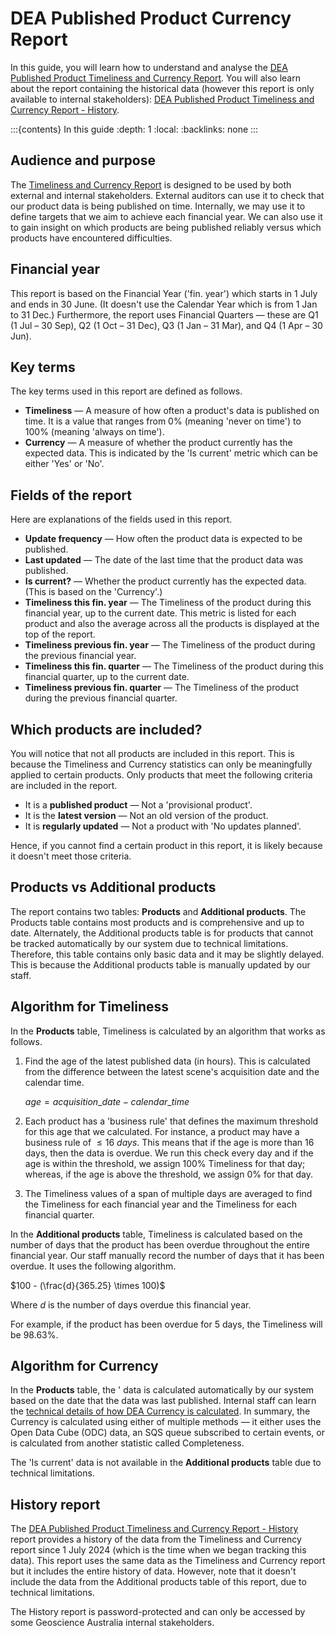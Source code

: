 # DEA Published Product Currency Report

In this guide, you will learn how to understand and analyse the [DEA Published Product Timeliness and Currency Report][TimelinessReport]. You will also learn about the report containing the historical data (however this report is only available to internal stakeholders): [DEA Published Product Timeliness and Currency Report - History][HistoryReport].

:::{contents} In this guide
:depth: 1
:local:
:backlinks: none
:::

## Audience and purpose

The [Timeliness and Currency Report][TimelinessReport] is designed to be used by both external and internal stakeholders. External auditors can use it to check that our product data is being published on time. Internally, we may use it to define targets that we aim to achieve each financial year. We can also use it to gain insight on which products are being published reliably versus which products have encountered difficulties.

## Financial year

This report is based on the Financial Year ('fin. year') which starts in 1 July and ends in 30 June. (It doesn't use the Calendar Year which is from 1 Jan to 31 Dec.) Furthermore, the report uses Financial Quarters &mdash; these are Q1 (1 Jul &ndash; 30 Sep), Q2 (1 Oct &ndash; 31 Dec), Q3 (1 Jan &ndash; 31 Mar), and Q4 (1 Apr &ndash; 30 Jun).

## Key terms

The key terms used in this report are defined as follows.

* **Timeliness** &mdash; A measure of how often a product's data is published on time. It is a value that ranges from 0% (meaning 'never on time') to 100% (meaning 'always on time').
* **Currency** &mdash; A measure of whether the product currently has the expected data. This is indicated by the 'Is current' metric which can be either 'Yes' or 'No'.

## Fields of the report

Here are explanations of the fields used in this report.

* **Update frequency** &mdash; How often the product data is expected to be published.
* **Last updated** &mdash; The date of the last time that the product data was published.
* **Is current?** &mdash; Whether the product currently has the expected data. (This is based on the 'Currency'.)
* **Timeliness this fin. year** &mdash; The Timeliness of the product during this financial year, up to the current date. This metric is listed for each product and also the average across all the products is displayed at the top of the report.
* **Timeliness previous fin. year** &mdash; The Timeliness of the product during the previous financial year.
* **Timeliness this fin. quarter** &mdash; The Timeliness of the product during this financial quarter, up to the current date.
* **Timeliness previous fin. quarter** &mdash; The Timeliness of the product during the previous financial quarter.

## Which products are included?

You will notice that not all products are included in this report. This is because the Timeliness and Currency statistics can only be meaningfully applied to certain products. Only products that meet the following criteria are included in the report.

* It is a **published product** &mdash; Not a 'provisional product'.
* It is the **latest version** &mdash; Not an old version of the product.
* It is **regularly updated** &mdash; Not a product with 'No updates planned'.

Hence, if you cannot find a certain product in this report, it is likely because it doesn't meet those criteria.

## Products vs Additional products

The report contains two tables: **Products** and **Additional products**. The Products table contains most products and is comprehensive and up to date. Alternately, the Additional products table is for products that cannot be tracked automatically by our system due to technical limitations. Therefore, this table contains only basic data and it may be slightly delayed. This is because the Additional products table is manually updated by our staff.

## Algorithm for Timeliness

In the **Products** table, Timeliness is calculated by an algorithm that works as follows.

1. Find the age of the latest published data (in hours). This is calculated from the difference between the latest scene's acquisition date and the calendar time.

    $age = acquisition\_date - calendar\_time$

1. Each product has a 'business rule' that defines the maximum threshold for this age that we calculated. For instance, a product may have a business rule of $\leq 16\ days$. This means that if the age is more than 16 days, then the data is overdue. We run this check every day and if the age is within the threshold, we assign 100% Timeliness for that day; whereas, if the age is above the threshold, we assign 0% for that day.
1. The Timeliness values of a span of multiple days are averaged to find the Timeliness for each financial year and the Timeliness for each financial quarter.

In the **Additional products** table, Timeliness is calculated based on the number of days that the product has been overdue throughout the entire financial year. Our staff manually record the number of days  that it has been overdue. It uses the following algorithm.

$100 - (\frac{d}{365.25} \times 100)$

Where $d$ is the number of days overdue this financial year.

For example, if the product has been overdue for 5 days, the Timeliness will be 98.63%.

## Algorithm for Currency

In the **Products** table, the ' data is calculated automatically by our system based on the date that the data was last published. Internal staff can learn the [technical details of how DEA Currency is calculated][CurrencyInternalDoc]. In summary, the Currency is calculated using either of multiple methods &mdash; it either uses the Open Data Cube (ODC) data, an SQS queue subscribed to certain events, or is calculated from another statistic called Completeness.

The 'Is current' data is not available in the **Additional products** table due to technical limitations.

## History report

The [DEA Published Product Timeliness and Currency Report - History][TimelinessReport] report provides a history of the data from the Timeliness and Currency report since 1 July 2024 (which is the time when we began tracking this data). This report uses the same data as the Timeliness and Currency report but it includes the entire history of data. However, note that it doesn't include the data from the Additional products table of this report, due to technical limitations.

The History report is password-protected and can only be accessed by some Geoscience Australia internal stakeholders.

[TimelinessReport]: https://mgmt.sandbox.dea.ga.gov.au/public-dashboards/d22241dbfca54b1fa9f73938ef26e645?orgId=1
[HistoryReport]: https://mgmt.sandbox.dea.ga.gov.au/d/c1674b20-8c8a-4d90-aef2-02796275cf2b/4e57919d-fc9d-59d7-9bd1-aa61d41bcb92?orgId=1
[CurrencyInternalDoc]: https://docs.dev.dea.ga.gov.au/internal_services/reporting-systems/etls/currency.html
